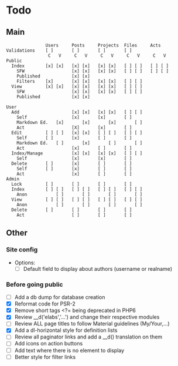 # Todo

## Main

```
               Users     Posts     Projects  Files     Acts
Validations    [ ]       [ ]       [ ]       [ ]
                C   V     C   V     C   V     C   V     C   V
Public
  Index        [x] [x]   [x] [x]   [x] [x]   [ ] [ ]   [ ] [ ] 
    SFW                  [x] [x]   [x] [x]   [ ] [ ]   [ ] [ ]
    Published            [x] [x]
    Filters    [x]       [x] [x]   [x] [x]   [ ] [ ] 
  View         [x] [x]   [x] [x]   [x] [x]   [ ] [ ]   
    SFW                  [x] [x]   [x] [x]   [ ] [ ]   
    Published            [x] [x]

User
  Add                    [x] [x]   [x] [x]   [ ] [ ]
    Self                 [x]       [x]       [ ]
    Markdown Ed.   [x]       [x]       [x]       [ ]
    Act                  [X]       [x]       [ ]
  Edit         [ ] [ ]   [x] [x]   [ ] [ ]   [ ] [ ]
    Self       [ ]       [x]       [ ]       [ ]
    Markdown Ed.   [ ]       [x]       [ ]       [ ]
    Act                  [x]       [ ]       [ ]
  Index/Manage           [x] [x]   [x] [x]   [ ] [ ]
    Self                 [x]       [x]       [ ]
  Delete       [ ]       [x]       [ ]       [ ]
    Self       [ ]       [x]       [ ]       [ ]
    Act                  [x]       [ ]       [ ]
Admin
  Lock         [ ]       [ ]       [ ]       [ ]
  Index        [ ] [ ]   [ ] [ ]   [ ] [ ]   [ ] [ ]
    Anon           [ ]       [ ]       [ ]       [ ]
  View         [ ] [ ]   [ ] [ ]   [ ] [ ]   [ ] [ ]
    Anon           [ ]       [ ]       [ ]       [ ]
  Delete       [ ]       [ ]       [ ]       [ ]
    Act                  [ ]       [ ]       [ ]
```

## Other

### Site config

  - Options:
    - [ ] Default field to display about authors (username or realname)

### Before going public
  - [ ] Add a db dump for database creation
  - [x] Reformat code for PSR-2
  - [x] Remove short tags <?= being deprecated in PHP6
  - [x] Review \__d('elabs','...') and change their respective modules
  - [ ] Review ALL page titles to follow Material guidelines (My/Your,...)
  - [x] Add a dl-horizontal style for definition lists
  - [ ] Review all paginator links and add a \__d() translation on them
  - [ ] Add icons on action buttons
  - [ ] Add text where there is no element to display
  - [ ] Better style for filter links
